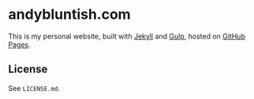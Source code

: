 # andybluntish.com

This is my personal website, built with [Jekyll](https://jekyllrb.com/) and [Gulp](http://gulpjs.com/), hosted on [GitHub Pages](https://pages.github.com/).

## License

See `LICENSE.md`.
